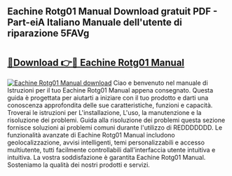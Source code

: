 ## Eachine Rotg01 Manual Download gratuit PDF - Part-eiA Italiano Manuale dell'utente di riparazione 5FAVg

# <h2><a href="http://dfftpi.blite.top/?on=Eachine+Rotg01+Manual">🔗Download 👉🔴 Eachine Rotg01 Manual</a></h2>

[![Eachine Rotg01 Manual download](https://i.imgur.com/lujVjoI.png)](http://dfftpi.blite.top/?on=Eachine+Rotg01+Manual)
Ciao e benvenuto nel manuale di Istruzioni per il tuo Eachine Rotg01 Manual appena consegnato. Questa guida è progettata per aiutarti a iniziare con il tuo prodotto e darti una conoscenza approfondita delle sue caratteristiche, funzioni e capacità. Troverai le istruzioni per L'installazione, L'uso, la manutenzione e la risoluzione dei problemi. Guida alla risoluzione dei problemi questa sezione fornisce soluzioni ai problemi comuni durante l'utilizzo di REDDDDDDD. Le funzionalità avanzate di Eachine Rotg01 Manual includono geolocalizzazione, avvisi intelligenti, temi personalizzabili e accesso multiutente, tutti facilmente controllabili dall'interfaccia utente intuitiva e intuitiva. La vostra soddisfazione è garantita Eachine Rotg01 Manual. Sosteniamo la qualità dei nostri prodotti e servizi.
